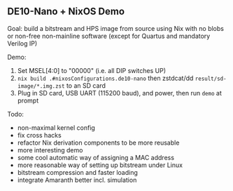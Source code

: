 ## DE10-Nano + NixOS Demo

Goal: build a bitstream and HPS image from source using Nix with no blobs or
non-free non-mainline software (except for Quartus and mandatory Verilog IP)

Demo:
1. Set MSEL[4:0] to "00000" (i.e. all DIP switches UP)
2. `nix build .#nixosConfigurations.de10-nano` then zstdcat/dd
    `result/sd-image/*.img.zst` to an SD card
3. Plug in SD card, USB UART (115200 baud), and power, then run `demo` at prompt

Todo:
* non-maximal kernel config
* fix cross hacks
* refactor Nix derivation components to be more reusable
* more interesting demo
* some cool automatic way of assigning a MAC address
* more reasonable way of setting up bitstream under Linux
* bitstream compression and faster loading
* integrate Amaranth better incl. simulation
